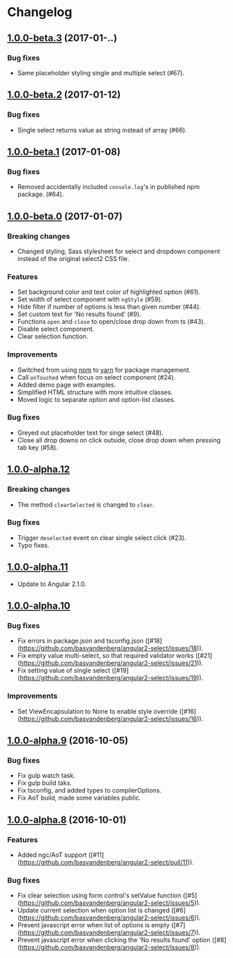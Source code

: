# Changelog



<a name="1.0.0-beta.3"></a>
## [1.0.0-beta.3](https://github.com/basvandenberg/angular2-select/compare/1.0.0-beta.2...1.0.0-beta.3) (2017-01-..)

### Bug fixes

- Same placeholder styling single and multiple select (#67).



<a name="1.0.0-beta.2"></a>
## [1.0.0-beta.2](https://github.com/basvandenberg/angular2-select/compare/1.0.0-beta.1...1.0.0-beta.2) (2017-01-12)

### Bug fixes

- Single select returns value as string instead of array (#66).



<a name="1.0.0-beta.1"></a>
## [1.0.0-beta.1](https://github.com/basvandenberg/angular2-select/compare/1.0.0-beta.0...1.0.0-beta.1) (2017-01-08)

### Bug fixes

- Removed accidentally included `console.log`'s in published npm package. (#64).



<a name="1.0.0-beta.0"></a>
## [1.0.0-beta.0](https://github.com/basvandenberg/angular2-select/compare/1.0.0-alpha.12...1.0.0-beta.0) (2017-01-07)

### Breaking changes

- Changed styling, Sass stylesheet for select and dropdown component instead of the original select2 CSS file.

### Features

- Set background color and text color of highlighted option (#61).
- Set width of select component with `ngStyle` (#59).
- Hide filter if number of options is less than given number (#44).
- Set custom text for 'No results found' (#9).
- Functions `open` and `close` to open/close drop down from ts (#43).
- Disable select component.
- Clear selection function.

### Improvements

- Switched from using [npm](https://www.npmjs.com/) to [yarn](https://yarnpkg.com/) for package management.
- Call `onTouched` when focus on select component (#24).
- Added demo page with examples.
- Simplified HTML structure with more intuitive classes.
- Moved logic to separate option and option-list classes.

### Bug fixes

- Greyed out placeholder text for singe select (#48).
- Close all drop downs on click outside, close drop down when pressing tab key (#58).



<a name="1.0.0-alpha.12"></a>
## [1.0.0-alpha.12](https://github.com/basvandenberg/angular2-select/compare/1.0.0-alpha.11...1.0.0-alpha.12)

### Breaking changes

- The method `clearSelected` is changed to `clear`.

### Bug fixes

- Trigger `deselected` event on clear single select click (#23).
- Typo fixes.



<a name="1.0.0-alpha.11"></a>
## [1.0.0-alpha.11](https://github.com/basvandenberg/angular2-select/compare/1.0.0-alpha.10...1.0.0-alpha.11)

- Update to Angular 2.1.0.



<a name="1.0.0-alpha.10"></a>
## [1.0.0-alpha.10](https://github.com/basvandenberg/angular2-select/compare/1.0.0-alpha.9...1.0.0-alpha.10)

### Bug fixes

- Fix errors in package.json and tsconfig.json ([#18] (https://github.com/basvandenberg/angular2-select/issues/18)).
- Fix empty value multi-select, so that required validator works ([#21] (https://github.com/basvandenberg/angular2-select/issues/21)).
- Fix setting value of single select ([#19] (https://github.com/basvandenberg/angular2-select/issues/19)).

### Improvements

- Set ViewEncapsulation to None to enable style override ([#16] (https://github.com/basvandenberg/angular2-select/issues/16)). 



<a name="1.0.0-alpha.9"></a>
## [1.0.0-alpha.9](https://github.com/basvandenberg/angular2-select/compare/1.0.0-alpha.8...1.0.0-alpha.9) (2016-10-05)

### Bug fixes

- Fix gulp watch task.
- Fix gulp build taks.
- Fix tsconfig, and added types to compilerOptions.
- Fix AoT build, made some variables public.



<a name="1.0.0-alpha.8"></a>
## [1.0.0-alpha.8](https://github.com/basvandenberg/angular2-select/compare/1.0.0-alpha.7...1.0.0-alpha.8) (2016-10-01)

### Features

- Added ngc/AoT support ([#11] (https://github.com/basvandenberg/angular2-select/pull/11)).

### Bug fixes

- Fix clear selection using form control's setValue function ([#5] (https://github.com/basvandenberg/angular2-select/issues/5)).
- Update current selection when option list is changed ([#6] (https://github.com/basvandenberg/angular2-select/issues/6)).
- Prevent javascript error when list of options is empty ([#7] (https://github.com/basvandenberg/angular2-select/issues/7)).
- Prevent javascript error when clicking the 'No results found' option ([#8] (https://github.com/basvandenberg/angular2-select/issues/8)).

